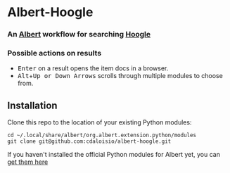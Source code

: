 # Albert-Hoogle

### An [Albert](https://albertlauncher.github.io/) workflow for searching [Hoogle](https://hoogle.haskell.org)

### Possible actions on results
* <kbd>Enter</kbd> on a result opens the item docs in a browser.
* <kbd>Alt</kbd>+<kbd>Up or Down Arrows</kbd> scrolls through multiple modules to choose from.

## Installation

Clone this repo to the location of your existing Python modules:

```
cd ~/.local/share/albert/org.albert.extension.python/modules
git clone git@github.com:cdaloisio/albert-hoogle.git
```

If you haven't installed the official Python modules for Albert yet,
you can [get them here](https://github.com/albertlauncher/python)
